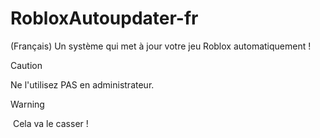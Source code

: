 # RobloxAutoupdater-fr
(Français) Un système qui met à jour votre jeu Roblox automatiquement ! 
 
> [!CAUTION] 
> Ne l'utilisez PAS en administrateur.
> 


> [!WARNING] 
> ‎ ‎Cela va le casser !
